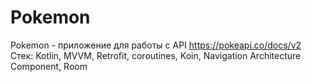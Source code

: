 # Pokemon
Pokemon - приложение для работы с API https://pokeapi.co/docs/v2
Стек: Kotlin, MVVM, Retrofit, coroutines, Koin, Navigation Architecture Component, Room